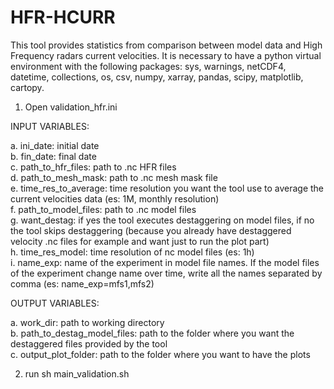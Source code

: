 # HFR-HCURR

This tool provides statistics from comparison between model data and High Frequency radars current velocities. It is necessary to have a python virtual environment with the following packages: sys, warnings, netCDF4, datetime, collections, os, csv, numpy, xarray, pandas, scipy, matplotlib, cartopy.

1. Open validation_hfr.ini

INPUT VARIABLES:

  a. ini_date: initial date  
  b. fin_date: final date  
  c. path_to_hfr_files: path to .nc HFR files  
  d. path_to_mesh_mask: path to .nc mesh mask file  
  e. time_res_to_average: time resolution you want the tool use to average the current velocities data (es: 1M, monthly resolution)  
  f. path_to_model_files: path to .nc model files  
  g. want_destag: if yes the tool executes destaggering on model files, if no the tool skips destaggering (because you already have destaggered velocity .nc files for example and want just to run the plot part)  
  h. time_res_model: time resolution of nc model files (es: 1h)  
  i. name_exp: name of the experiment in model file names. If the model files of the experiment change name over time, write all the names separated by comma (es:   name_exp=mfs1,mfs2)  

OUTPUT VARIABLES:

  a. work_dir: path to working directory  
  b. path_to_destag_model_files: path to the folder where you want the destaggered files provided by the tool  
  c. output_plot_folder: path to the folder where you want to have the plots  

2. run sh main_validation.sh
